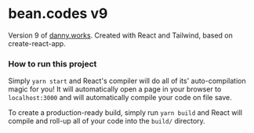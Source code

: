 # bean.codes v9

Version 9 of [danny.works](https://www.danny.works). Created with React and Tailwind, based on create-react-app.

### How to run this project
Simply `yarn start` and React's compiler will do all of its' auto-compilation magic for you! It will automatically open a page in your browser to `localhost:3000` and will automatically compile your code on file save.

To create a production-ready build, simply run `yarn build` and React will compile and roll-up all of your code into the `build/` directory.
